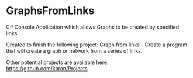 # GraphsFromLinks
C# Console Application which allows Graphs to be created by specified links

Created to finish the following project:
Graph from links - Create a program that will create a graph or network from a series of links.

Other potential projects are available here: https://github.com/karan/Projects
